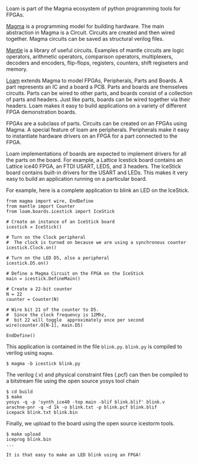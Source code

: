 Loam is part of the Magma ecosystem
of python programming tools for FPGAs.

[Magma](https://github.com/phanrahan/magma)
is a programming model for building hardware.
The main abstraction in Magma is a Circuit.
Circuits are created and then wired together.
Magma circuits can be saved as structural verilog files.

[Mantle](https://github.com/phanrahan/mantle)
is a library of useful circuits.
Examples of mantle circuits are logic operators,
arithmetic operators,
comparison operators,
multiplexers,
decoders and encoders,
flip-flops,
registers,
counters,
shift regiseters
and memory.

[Loam](https://github.com/phanrahan/loam) extends Magma
to model FPGAs, Peripherals, Parts and Boards.
A part represents an IC and a board a PCB.
Parts and boards are themselves circuits.
Parts can be wired to other parts,
and boards consist of a collection of parts and headers.
Just like parts, boards can be wired together via their headers.
Loam makes it easy to build applications
on a variety of different FPGA demonstration boards.

FPGAs are a subclass of parts.
Circuits can be created on an FPGAs using Magma.
A special feature of loam are peripherals.
Peripherals make it easy to instantiate hardware drivers on an FPGA
for a part connected to the FPGA.

Loam implementations of boards 
are expected to implement drivers for all the parts on the board.
For example, a Lattice Icestick board
contains an Lattice ice40 FPGA,
an FTDI USART, LEDS, and 3 headers.
The IceStick board contains built-in drivers for the USART and LEDs.
This makes it very easy to build an application running on a particular board.

For example, here is a complete application to blink an LED on the IceStick.
```
from magma import wire, EndDefine
from mantle import Counter
from loam.boards.icestick import IceStick

# Create an instance of an IceStick board
icestick = IceStick()

# Turn on the Clock peripheral
#  The clock is turned on because we are using a synchronous counter
icestick.Clock.on()

# Turn on the LED D5, also a peripheral
icestick.D5.on()

# Define a Magma Circuit on the FPGA on the IceStick
main = icestick.DefineMain()

# Create a 22-bit counter
N = 22
counter = Counter(N)

# Wire bit 21 of the counter to D5.
#  Since the clock frequency is 12Mhz,
#  bit 22 will toggle  approximately once per second
wire(counter.O[N-1], main.D5)

EndDefine()
```

This application is contained in the file `blink.py`.
`blink.py` is compiled to verilog using `magma`.
```
$ magma -b icestick blink.py
```

The verilog (.v) and physical constraint files (.pcf)
can then be compiled to a bitstream file 
using the open source yosys tool chain 
```
$ cd build
$ make
yosys -q -p 'synth_ice40 -top main -blif blink.blif' blink.v
arachne-pnr -q -d 1k -o blink.txt -p blink.pcf blink.blif
icepack blink.txt blink.bin
```

Finally, we upload to the board
using the open source icestorm tools.
```
$ make upload
iceprog blink.bin
...

It is that easy to make an LED blink using an FPGA!

